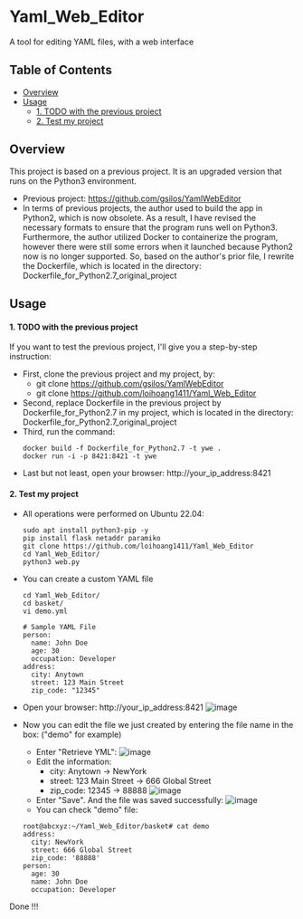 # Yaml_Web_Editor
A tool for editing YAML files, with a web interface

## Table of Contents
- [Overview](#overview)
- [Usage](#usage)
  * [1. TODO with the previous project](#todo_previous_prj)
  * [2. Test my project](#todo_my_prj)

## Overview
This project is based on a previous project. It is an upgraded version that runs on the Python3 environment.
- Previous project: https://github.com/gsilos/YamlWebEditor
- In terms of previous projects, the author used to build the app in Python2, which is now obsolete. As a result, I have revised the necessary formats to ensure that the program runs well on Python3. Furthermore, the author utilized Docker to containerize the program, however there were still some errors when it launched because Python2 now is no longer supported. So, based on the author's prior file, I rewrite the Dockerfile, which is located in the directory: Dockerfile_for_Python2.7_original_project

## Usage
#### 1. TODO with the previous project
If you want to test the previous project, I'll give you a step-by-step instruction: 
- First, clone the previous project and my project, by:
    * git clone https://github.com/gsilos/YamlWebEditor
    * git clone https://github.com/loihoang1411/Yaml_Web_Editor
- Second, replace Dockerfile in the previous project by Dockerfile_for_Python2.7 in my project, which is located in the directory: Dockerfile_for_Python2.7_original_project
- Third, run the command:
  ```
  docker build -f Dockerfile_for_Python2.7 -t ywe .
  docker run -i -p 8421:8421 -t ywe
  ```
- Last but not least, open your browser: http://your_ip_address:8421
#### 2. Test my project
- All operations were performed on Ubuntu 22.04:
  ```
  sudo apt install python3-pip -y
  pip install flask netaddr paramiko
  git clone https://github.com/loihoang1411/Yaml_Web_Editor
  cd Yaml_Web_Editor/
  python3 web.py
  ```
- You can create a custom YAML file
  ```
  cd Yaml_Web_Editor/
  cd basket/
  vi demo.yml
  
  # Sample YAML File
  person:
    name: John Doe
    age: 30
    occupation: Developer
  address:
    city: Anytown
    street: 123 Main Street
    zip_code: "12345"
  ```

- Open your browser: http://your_ip_address:8421
  ![image](https://github.com/loihoang1411/Yaml_Web_Editor/assets/126635820/e6b291cc-dac6-4959-8229-037dc591d005)
- Now you can edit the file we just created by entering the file name in the box: ("demo" for example)
  * Enter "Retrieve YML":
  ![image](https://github.com/loihoang1411/Yaml_Web_Editor/assets/126635820/d85969e0-113d-4589-abad-16df64691647)
  * Edit the information:
    * city: Anytown -> NewYork
    * street: 123 Main Street -> 666 Global Street
    * zip_code: 12345 -> 88888
  ![image](https://github.com/loihoang1411/Yaml_Web_Editor/assets/126635820/b5ff5cb6-b27a-45f5-9f1f-09453ba0269d)
  * Enter "Save". And the file was saved successfully:
  ![image](https://github.com/loihoang1411/Yaml_Web_Editor/assets/126635820/d93a86fc-9123-4fdd-8331-fe5aaee146d3)
  * You can check "demo" file:
  ```
  root@abcxyz:~/Yaml_Web_Editor/basket# cat demo
  address:
    city: NewYork
    street: 666 Global Street
    zip_code: '88888'
  person:
    age: 30
    name: John Doe
    occupation: Developer
  ```

Done !!!

